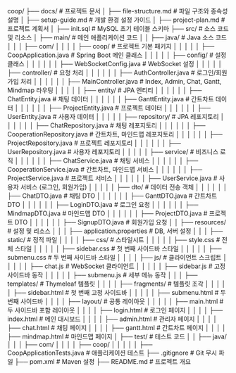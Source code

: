 coop/
├── docs/                                # 프로젝트 문서
│   ├── file-structure.md                # 파일 구조와 종속성 설명
│   ├── setup-guide.md                   # 개발 환경 설정 가이드
│   ├── project-plan.md                  # 프로젝트 계획서
│   ├── init.sql                         # MySQL 초기 테이블 스키마
├── src/                                 # 소스 코드 및 리소스
│   ├── main/                            # 메인 애플리케이션 코드
│   │   ├── java/                        # Java 소스 코드
│   │   │   ├── com/
│   │   │   │   ├── coop/                # 프로젝트 기본 패키지
│   │   │   │   │   ├── CoopApplication.java  # Spring Boot 메인 클래스
│   │   │   │   │   ├── config/          # 설정 클래스
│   │   │   │   │   │   ├── WebSocketConfig.java  # WebSocket 설정
│   │   │   │   │   ├── controller/      # 요청 처리
│   │   │   │   │   │   ├── AuthController.java   # 로그인/회원가입 처리
│   │   │   │   │   │   ├── MainController.java   # Index, Admin, Chat, Gantt, Mindmap 라우팅
│   │   │   │   │   ├── entity/          # JPA 엔티티
│   │   │   │   │   │   ├── ChatEntity.java       # 채팅 데이터
│   │   │   │   │   │   ├── GanttEntity.java      # 간트차트 데이터
│   │   │   │   │   │   ├── ProjectEntity.java    # 프로젝트 데이터
│   │   │   │   │   │   ├── UserEntity.java       # 사용자 데이터
│   │   │   │   │   ├── repository/      # JPA 레포지토리
│   │   │   │   │   │   ├── ChatRepository.java   # 채팅 레포지토리
│   │   │   │   │   │   ├── CooperationRepository.java # 간트차트, 마인드맵 레포지토리
│   │   │   │   │   │   ├── ProjectRepository.java # 프로젝트 레포지토리
│   │   │   │   │   │   ├── UserRepository.java   # 사용자 레포지토리
│   │   │   │   │   ├── service/         # 비즈니스 로직
│   │   │   │   │   │   ├── ChatService.java      # 채팅 서비스
│   │   │   │   │   │   ├── CooperationService.java # 간트차트, 마인드맵 서비스
│   │   │   │   │   │   ├── ProjectService.java   # 프로젝트 서비스
│   │   │   │   │   │   ├── UserService.java      # 사용자 서비스 (로그인, 회원가입)
│   │   │   │   │   ├── dto/             # 데이터 전송 객체
│   │   │   │   │   │   ├── ChatDTO.java          # 채팅 DTO
│   │   │   │   │   │   ├── GanttDTO.java         # 간트차트 DTO
│   │   │   │   │   │   ├── LoginDTO.java         # 로그인 요청
│   │   │   │   │   │   ├── MindmapDTO.java       # 마인드맵 DTO
│   │   │   │   │   │   ├── ProjectDTO.java       # 프로젝트 DTO
│   │   │   │   │   │   ├── SignupDTO.java        # 회원가입 요청
│   │   ├── resources/                   # 설정 및 리소스
│   │   │   ├── application.properties   # DB, 서버 설정
│   │   │   ├── static/                  # 정적 파일
│   │   │   │   ├── css/                 # 스타일시트
│   │   │   │   │   ├── style.css        # 전체 스타일
│   │   │   │   │   ├── sidebar.css      # 첫 번째 사이드바 스타일
│   │   │   │   │   ├── submenu.css      # 두 번째 사이드바 스타일
│   │   │   │   ├── js/                  # 클라이언트 스크립트
│   │   │   │   │   ├── chat.js          # WebSocket 클라이언트
│   │   │   │   │   ├── sidebar.js       # 고정 사이드바 동작
│   │   │   │   │   ├── submenu.js       # 세부 메뉴 동작
│   │   │   ├── templates/               # Thymeleaf 템플릿
│   │   │   │   ├── fragments/           # 템플릿 조각
│   │   │   │   │   ├── sidebar.html     # 첫 번째 고정 사이드바
│   │   │   │   │   ├── submenu.html     # 두 번째 사이드바
│   │   │   │   ├── layout/              # 공통 레이아웃
│   │   │   │   │   ├── main.html        # 두 사이드바 포함 레이아웃
│   │   │   │   ├── login.html           # 로그인 페이지
│   │   │   │   ├── index.html           # 메인 대시보드
│   │   │   │   ├── admin.html           # 관리자 페이지
│   │   │   │   ├── chat.html            # 채팅 페이지
│   │   │   │   ├── gantt.html           # 간트차트 페이지
│   │   │   │   ├── mindmap.html         # 마인드맵 페이지
│   ├── test/                            # 테스트 코드
│   │   ├── java/
│   │   │   ├── com/
│   │   │   │   ├── coop/
│   │   │   │   │   ├── CoopApplicationTests.java  # 애플리케이션 테스트
├── .gitignore                           # Git 무시 파일
├── pom.xml                              # Maven 설정
├── README.md                            # 프로젝트 개요

